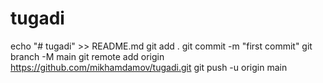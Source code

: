 # tugadi
echo "# tugadi" >> README.md
git add .
git commit -m "first commit"
git branch -M main
git remote add origin https://github.com/mikhamdamov/tugadi.git
git push -u origin main